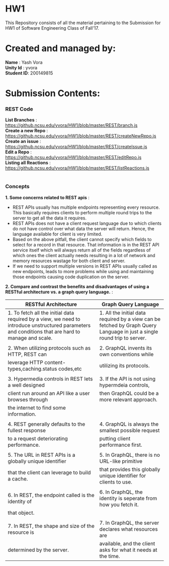 # HW1

This Repository consists of all the material pertaining to the Submission for HW1 of Software Engineering Class of Fall'17.

# Created and managed by:
**Name** : Yash Vora <br/>
**Unity Id** : yvora <br/>
**Student ID**: 200149815

# Submission Contents:

### REST Code

**List Branches** : https://github.ncsu.edu/yvora/HW1/blob/master/REST/branch.js <br/>
**Create a new Repo** : https://github.ncsu.edu/yvora/HW1/blob/master/REST/createNewRepo.js <br/>
**Create an issue** : https://github.ncsu.edu/yvora/HW1/blob/master/REST/createIssue.js <br/>
**Edit a Repo** : https://github.ncsu.edu/yvora/HW1/blob/master/REST/editRepo.js <br/>
**Listing all Reactions** : https://github.ncsu.edu/yvora/HW1/blob/master/REST/listReactions.js <br/> <br/>

### Concepts

**1. Some concerns related to REST apis** :
  * REST APIs usually has multiple endpoints representing every resource. This basically requires clients to perform multiple round trips to the server to get all the data it requires.
  * REST APIs does not have a client request language due to which clients do not have control over what data the server will return. Hence, the language available for client is very limited.
  * Based on the above pitfall, the client cannot specify which fields to select for a record in that resource. That information is in the REST API service itself which will always return all of the fields regardless of which ones the client actually needs resulting in a lot of network and memory resources wastage for both client and server.
  * If we need to support multiple versions in REST APIs usually called as new endpoints, leads to more problems while using and maintaining those endpoints causing code duplication on the server.

**2. Compare and contrast the benefits and disadvantages of using a RESTful architecture vs. a graph query language.** :

| RESTful Architecture                              | Graph Query Language                        |
| --------------------------------------------------| --------------------------------------------|
| 1. To fetch all the initial data required by a view, we need to introduce unstructured parameters and conditions that are hard to manage and scale.    | 1. All the initial data required by a view can be fetched by Graph Query Language in just a single round trip to server.         |
|                                                   |                                             |
| 2. When utilizing protocols such as HTTP, REST can|  2. GraphQL invents its own conventions while|
| leverage HTTP content-types,caching.status codes,etc| utilizing its protocols.                   |                         
|                                                   |                                              |
| 3. Hypermedia controls in REST lets a well designed | 3. If the API is not using hypermdeia controls,|
  client run around an API like a user browses through| then GraphQL could be a more relevant approach.|
  the internet to find some information.             |                                              |
|                                                   |                                               |
| 4. REST generally defaults to the fullest response| 4. GraphQL is always the smallest possible request|
| to a request deteriorating performance.           |  putting client performance first.            |
|                                                   |                                               |
| 5. The URL in REST APIs is a globally unique identifier| 5. In GraphQL, there is no URL-like primitive|
| that the client can leverage to build a cache.    | that provides this globally unique identifier for clients to use. |
|                                                   |                                                |
| 6. In REST, the endpoint called is the identity of| 6. In GraphQL, the identity is seperate from how you fetch it.|
| that object.                                      |                                                |
|                                                   |                                                |
| 7. In REST, the shape and size of the resource is | 7. In GraphQL, the server declares what resources are |
| determined by the server.                         | available, and the client asks for what it needs at the time. |









